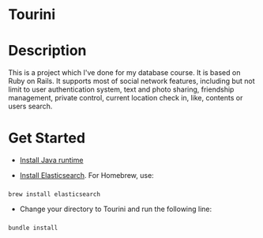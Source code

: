 # Tourini

# Description
This is a project which I've done for my database course. It is based on Ruby on Rails. It supports most of social network features, including but not limit to user authentication system, text and photo sharing, friendship management, private control, current location check in, like, contents or users search.
# Get Started

* [Install Java runtime](https://java.com/en/download/)

* [Install Elasticsearch](https://www.elastic.co/guide/en/elasticsearch/reference/current/setup.html). For Homebrew, use:
### 
    brew install elasticsearch

* Change your directory to Tourini and run the following line:
### 
    bundle install

